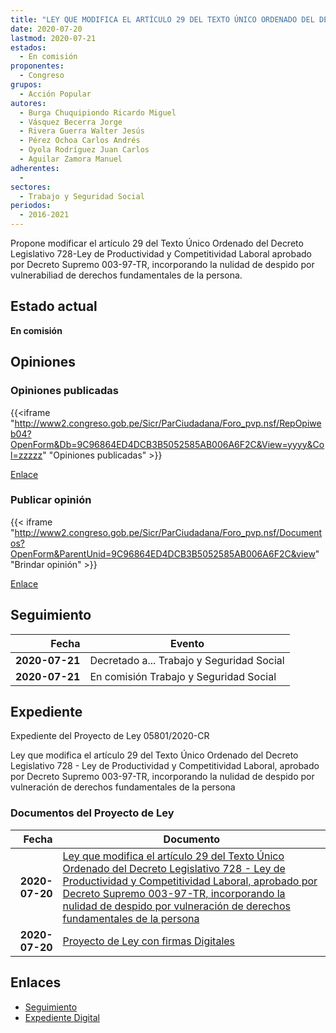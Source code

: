 ```yaml
---
title: "LEY QUE MODIFICA EL ARTÍCULO 29 DEL TEXTO ÚNICO ORDENADO DEL DECRETO LEGISLATIVO 728-LEY DE PRODUCTIVIDAD Y COMPETITIVIDAD LABORAL, APROBADO POR DECRETO SUPREMO 003-97-TR, INCORPORANDO LA NULIDAD DE DESPIDO POR VULNERACIÓN DE DERECHOS FUNDAMENTALES DE LA PERSONA"
date: 2020-07-20
lastmod: 2020-07-21
estados: 
  - En comisión
proponentes: 
  - Congreso
grupos: 
  - Acción Popular
autores: 
  - Burga Chuquipiondo Ricardo Miguel
  - Vásquez Becerra Jorge
  - Rivera Guerra Walter Jesús
  - Pérez Ochoa Carlos Andrés
  - Oyola Rodríguez Juan Carlos
  - Aguilar Zamora Manuel
adherentes: 
  - 
sectores: 
  - Trabajo y Seguridad Social
periodos: 
  - 2016-2021
---
```


Propone modificar el artículo 29 del Texto Único Ordenado del Decreto Legislativo 728-Ley de Productividad y Competitividad Laboral aprobado por Decreto Supremo 003-97-TR, incorporando la nulidad de despido por vulnerabiliad de derechos fundamentales de la persona.


## Estado actual

**En comisión**

## Opiniones

### Opiniones publicadas

{{<iframe "http://www2.congreso.gob.pe/Sicr/ParCiudadana/Foro_pvp.nsf/RepOpiweb04?OpenForm&Db=9C96864ED4DCB3B5052585AB006A6F2C&View=yyyy&Col=zzzzz" "Opiniones publicadas" >}}

[Enlace](http://www2.congreso.gob.pe/Sicr/ParCiudadana/Foro_pvp.nsf/RepOpiweb04?OpenForm&Db=9C96864ED4DCB3B5052585AB006A6F2C&View=yyyy&Col=zzzzz)
### Publicar opinión

{{< iframe "http://www2.congreso.gob.pe/Sicr/ParCiudadana/Foro_pvp.nsf/Documentos?OpenForm&ParentUnid=9C96864ED4DCB3B5052585AB006A6F2C&view" "Brindar opinión" >}}

[Enlace](http://www2.congreso.gob.pe/Sicr/ParCiudadana/Foro_pvp.nsf/Documentos?OpenForm&ParentUnid=9C96864ED4DCB3B5052585AB006A6F2C&view)

## Seguimiento

| Fecha | Evento |
|------:|--------|
| **2020-07-21** | Decretado a... Trabajo y Seguridad Social|
| **2020-07-21** | En comisión Trabajo y Seguridad Social|


## Expediente

Expediente del Proyecto de Ley 05801/2020-CR

Ley que modifica el artículo 29 del Texto Único Ordenado del Decreto Legislativo 728 - Ley de Productividad y Competitividad Laboral, aprobado por Decreto Supremo 003-97-TR, incorporando la nulidad de despido por vulneración de derechos fundamentales de la persona


### Documentos del Proyecto de Ley

| Fecha | Documento |
|------:|--------|
| **2020-07-20** | [Ley que modifica el artículo 29 del Texto Único Ordenado del Decreto Legislativo 728 - Ley de Productividad y Competitividad Laboral, aprobado por Decreto Supremo 003-97-TR, incorporando la nulidad de despido por vulneración de derechos fundamentales de la persona](http://www.leyes.congreso.gob.pe/Documentos/2016_2021/Proyectos_de_Ley_y_de_Resoluciones_Legislativas/PL05801-20200720.pdf) |
| **2020-07-20** | [Proyecto de Ley con firmas Digitales](http://www.leyes.congreso.gob.pe/Documentos/2016_2021/Proyectos_de_Ley_y_de_Resoluciones_Legislativas/Proyectos_Firmas_digitales/PL05801.pdf) |

## Enlaces 

- [Seguimiento](http://www2.congreso.gob.pe/Sicr/TraDocEstProc/CLProLey2016.nsf/f7fff46988ca05b1052578e100829cc7/0ef0ef63fc2410be052585ab007e7a75?OpenDocument)
- [Expediente Digital](http://www2.congreso.gob.pe/Sicr/TraDocEstProc/CLProLey2016.nsf/f7fff46988ca05b1052578e100829cc7/0ef0ef63fc2410be052585ab007e7a75?OpenDocument&Click=05257FB7005EB655.eb71d0cf91d8294e05256cdf006b5706/$Body/0.1C6C)
